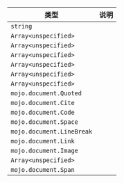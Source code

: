 | 类型 | 说明 |
|---|---|
| `string` |  |
| `Array<unspecified>` |  |
| `Array<unspecified>` |  |
| `Array<unspecified>` |  |
| `Array<unspecified>` |  |
| `Array<unspecified>` |  |
| `Array<unspecified>` |  |
| `mojo.document.Quoted` |  |
| `mojo.document.Cite` |  |
| `mojo.document.Code` |  |
| `mojo.document.Space` |  |
| `mojo.document.LineBreak` |  |
| `mojo.document.Link` |  |
| `mojo.document.Image` |  |
| `Array<unspecified>` |  |
| `mojo.document.Span` |  |
